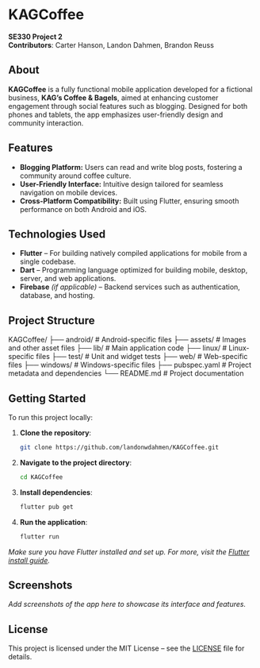 # KAGCoffee

**SE330 Project 2**  
**Contributors**: Carter Hanson, Landon Dahmen, Brandon Reuss

## About

**KAGCoffee** is a fully functional mobile application developed for a fictional business, **KAG’s Coffee & Bagels**, aimed at enhancing customer engagement through social features such as blogging. Designed for both phones and tablets, the app emphasizes user-friendly design and community interaction.

## Features

- **Blogging Platform:** Users can read and write blog posts, fostering a community around coffee culture.
- **User-Friendly Interface:** Intuitive design tailored for seamless navigation on mobile devices.
- **Cross-Platform Compatibility:** Built using Flutter, ensuring smooth performance on both Android and iOS.

## Technologies Used

- **Flutter** – For building natively compiled applications for mobile from a single codebase.
- **Dart** – Programming language optimized for building mobile, desktop, server, and web applications.
- **Firebase** *(if applicable)* – Backend services such as authentication, database, and hosting.

## Project Structure
KAGCoffee/
├── android/ # Android-specific files
├── assets/ # Images and other asset files
├── lib/ # Main application code
├── linux/ # Linux-specific files
├── test/ # Unit and widget tests
├── web/ # Web-specific files
├── windows/ # Windows-specific files
├── pubspec.yaml # Project metadata and dependencies
└── README.md # Project documentation

## Getting Started

To run this project locally:

1. **Clone the repository**:
    ```bash
    git clone https://github.com/landonwdahmen/KAGCoffee.git
    ```
2. **Navigate to the project directory**:
    ```bash
    cd KAGCoffee
    ```
3. **Install dependencies**:
    ```bash
    flutter pub get
    ```
4. **Run the application**:
    ```bash
    flutter run
    ```

*Make sure you have Flutter installed and set up. For more, visit the [Flutter install guide](https://flutter.dev/docs/get-started/install).*

## Screenshots

*Add screenshots of the app here to showcase its interface and features.*

## License

This project is licensed under the MIT License – see the [LICENSE](LICENSE) file for details.
